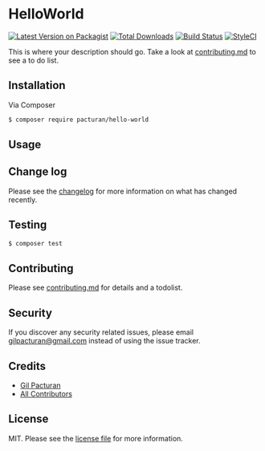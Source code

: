 # HelloWorld

[![Latest Version on Packagist][ico-version]][link-packagist]
[![Total Downloads][ico-downloads]][link-downloads]
[![Build Status][ico-travis]][link-travis]
[![StyleCI][ico-styleci]][link-styleci]

This is where your description should go. Take a look at [contributing.md](contributing.md) to see a to do list.

## Installation

Via Composer

``` bash
$ composer require pacturan/hello-world
```

## Usage

## Change log

Please see the [changelog](changelog.md) for more information on what has changed recently.

## Testing

``` bash
$ composer test
```

## Contributing

Please see [contributing.md](contributing.md) for details and a todolist.

## Security

If you discover any security related issues, please email gilpacturan@gmail.com instead of using the issue tracker.

## Credits

- [Gil Pacturan][link-author]
- [All Contributors][link-contributors]

## License

MIT. Please see the [license file](license.md) for more information.

[ico-version]: https://img.shields.io/packagist/v/pacturan/hello-world.svg?style=flat-square
[ico-downloads]: https://img.shields.io/packagist/dt/pacturan/hello-world.svg?style=flat-square
[ico-travis]: https://img.shields.io/travis/pacturan/hello-world/master.svg?style=flat-square
[ico-styleci]: https://styleci.io/repos/12345678/shield

[link-packagist]: https://packagist.org/packages/pacturan/hello-world
[link-downloads]: https://packagist.org/packages/pacturan/hello-world
[link-travis]: https://travis-ci.org/pacturan/hello-world
[link-styleci]: https://styleci.io/repos/12345678
[link-author]: https://github.com/pacturan
[link-contributors]: ../../contributors
